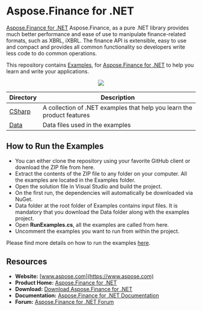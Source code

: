 # Aspose.Finance for .NET

[Aspose.Finance for .NET](https://products.aspose.com/finance/net) Aspose.Finance, as a pure .NET library provides much better performance and ease of use to manipulate finance-related formats, such as XBRL, iXBRL. The finance API is extensible, easy to use and compact and provides all common functionality so developers write less code to do common operations.

This repository contains [Examples](Examples), for [Aspose.Finance for .NET](https://products.aspose.com/finance/net) to help you learn and write your applications.

<p align="center">
<a title="Download complete Aspose.Finance for .NET source code" href="https://github.com/aspose-finance/Aspose.Finance-for-.NET/archive/master.zip">
	<img src="https://raw.github.com/AsposeExamples/java-examples-dashboard/master/images/downloadZip-Button-Large.png" />
  </a>
</p>

Directory | Description
--------- | -----------
[CSharp](CSharp)  | A collection of .NET examples that help you learn the product features
[Data](Data)  | Data files used in the examples

## How to Run the Examples

* You can either clone the repository using your favorite GitHub client or download the ZIP file from here.
* Extract the contents of the ZIP file to any folder on your computer. All the examples are located in the Examples folder.
* Open the solution file in Visual Studio and build the project.
* On the first run, the dependencies will automatically be downloaded via NuGet.
* Data folder at the root folder of Examples contains input files. It is mandatory that you download the Data folder along with the examples project.
* Open **RunExamples.cs**, all the examples are called from here.
* Uncomment the examples you want to run from within the project.

Please find more details on how to run the examples [here](https://docs.aspose.com/display/financenet/How+to+Run+the+Examples).

## Resources

* **Website:** [www.aspose.com](https://www.aspose.com)
* **Product Home:** [Aspose.Finance for .NET](https://products.aspose.com/finance/net)
* **Download:** [Download Aspose.Finance for .NET](https://downloads.aspose.com/finance/net)
* **Documentation:** [Aspose.Finance for .NET Documentation](https://docs.aspose.com/display/financenet/Home)
* **Forum:** [Aspose.Finance for .NET Forum](https://forum.aspose.com/c/finance)
